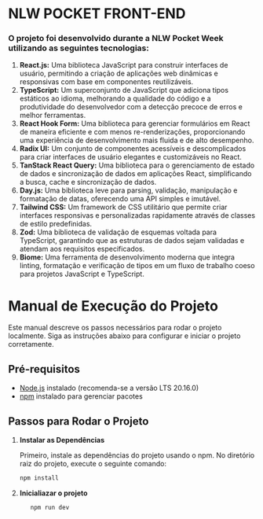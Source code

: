 # NLW POCKET FRONT-END

### O projeto foi desenvolvido durante a NLW Pocket Week utilizando as seguintes tecnologias:

1. **React.js:** Uma biblioteca JavaScript para construir interfaces de usuário, permitindo a criação de aplicações web dinâmicas e responsivas com base em componentes reutilizáveis.
2. **TypeScript:** Um superconjunto de JavaScript que adiciona tipos estáticos ao idioma, melhorando a qualidade do código e a produtividade do desenvolvedor com a detecção precoce de erros e melhor ferramentas.
3. **React Hook Form:** Uma biblioteca para gerenciar formulários em React de maneira eficiente e com menos re-renderizações, proporcionando uma experiência de desenvolvimento mais fluida e de alto desempenho.
4. **Radix UI:** Um conjunto de componentes acessíveis e descomplicados para criar interfaces de usuário elegantes e customizáveis no React.
5. **TanStack React Query:** Uma biblioteca para o gerenciamento de estado de dados e sincronização de dados em aplicações React, simplificando a busca, cache e sincronização de dados.
6. **Day.js:** Uma biblioteca leve para parsing, validação, manipulação e formatação de datas, oferecendo uma API simples e imutável.
7. **Tailwind CSS:** Um framework de CSS utilitário que permite criar interfaces responsivas e personalizadas rapidamente através de classes de estilo predefinidas.
8. **Zod:** Uma biblioteca de validação de esquemas voltada para TypeScript, garantindo que as estruturas de dados sejam validadas e atendam aos requisitos especificados.
9. **Biome:** Uma ferramenta de desenvolvimento moderna que integra linting, formatação e verificação de tipos em um fluxo de trabalho coeso para projetos JavaScript e TypeScript.

# Manual de Execução do Projeto

Este manual descreve os passos necessários para rodar o projeto localmente. Siga as instruções abaixo para configurar e iniciar o projeto corretamente.

## Pré-requisitos

- [Node.js](https://nodejs.org/) instalado (recomenda-se a versão LTS 20.16.0)
- [npm](https://www.npmjs.com/) instalado para gerenciar pacotes

## Passos para Rodar o Projeto

1. **Instalar as Dependências**

   Primeiro, instale as dependências do projeto usando o npm. No diretório raiz do projeto, execute o seguinte comando:

   ```bash
   npm install

2. **Inicialiazar o projeto**

    ```bash
       npm run dev